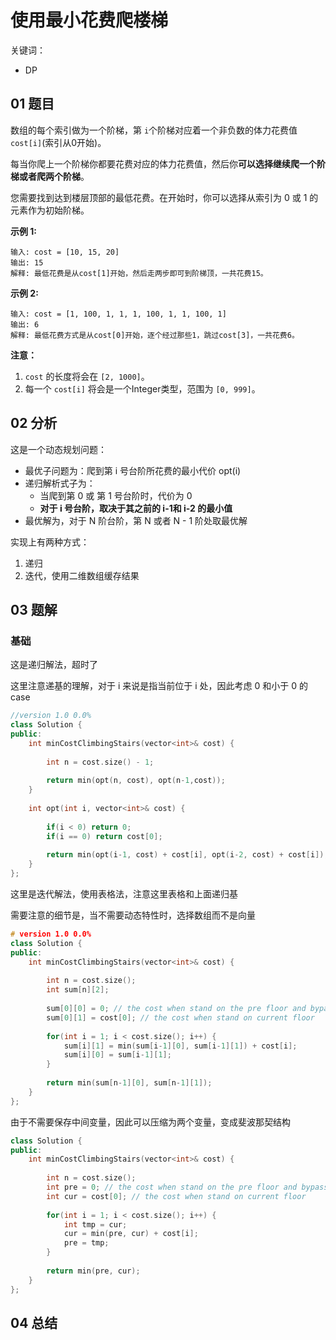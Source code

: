 # 使用最小花费爬楼梯
关键词：

- DP

## 01 题目

数组的每个索引做为一个阶梯，第 `i`个阶梯对应着一个非负数的体力花费值 `cost[i]`(索引从0开始)。

每当你爬上一个阶梯你都要花费对应的体力花费值，然后你**可以选择继续爬一个阶梯或者爬两个阶梯**。

您需要找到达到楼层顶部的最低花费。在开始时，你可以选择从索引为 0 或 1 的元素作为初始阶梯。

**示例 1:**

```
输入: cost = [10, 15, 20]
输出: 15
解释: 最低花费是从cost[1]开始，然后走两步即可到阶梯顶，一共花费15。
```

 **示例 2:**

```
输入: cost = [1, 100, 1, 1, 1, 100, 1, 1, 100, 1]
输出: 6
解释: 最低花费方式是从cost[0]开始，逐个经过那些1，跳过cost[3]，一共花费6。
```

**注意：**

1. `cost` 的长度将会在 `[2, 1000]`。
2. 每一个 `cost[i]` 将会是一个Integer类型，范围为 `[0, 999]`。

## 02 分析

这是一个动态规划问题：

- 最优子问题为：爬到第 i 号台阶所花费的最小代价 opt(i)
- 递归解析式子为：
  - 当爬到第 0 或 第 1 号台阶时，代价为 0
  - **对于 i 号台阶，取决于其之前的 i-1和 i-2 的最小值**
- 最优解为，对于 N 阶台阶，第 N 或者 N - 1 阶处取最优解



实现上有两种方式：

1. 递归
2. 迭代，使用二维数组缓存结果

## 03 题解

### 基础

这是递归解法，超时了

这里注意递基的理解，对于 i 来说是指当前位于 i 处，因此考虑 0 和小于 0 的 case

```c++
//version 1.0 0.0%
class Solution {
public:
    int minCostClimbingStairs(vector<int>& cost) {
        
        int n = cost.size() - 1;
        
        return min(opt(n, cost), opt(n-1,cost));
    }
    
    int opt(int i, vector<int>& cost) {
        
        if(i < 0) return 0;
        if(i == 0) return cost[0];
        
        return min(opt(i-1, cost) + cost[i], opt(i-2, cost) + cost[i]);
    }
};
```

这里是迭代解法，使用表格法，注意这里表格和上面递归基

需要注意的细节是，当不需要动态特性时，选择数组而不是向量

```c++
# version 1.0 0.0%
class Solution {
public:
    int minCostClimbingStairs(vector<int>& cost) {
        
        int n = cost.size();
        int sum[n][2];
        
        sum[0][0] = 0; // the cost when stand on the pre floor and bypass this floor
        sum[0][1] = cost[0]; // the cost when stand on current floor
        
        for(int i = 1; i < cost.size(); i++) {
            sum[i][1] = min(sum[i-1][0], sum[i-1][1]) + cost[i];
            sum[i][0] = sum[i-1][1];
        }
        
        return min(sum[n-1][0], sum[n-1][1]);
    }
};
```

由于不需要保存中间变量，因此可以压缩为两个变量，变成斐波那契结构

```c++
class Solution {
public:
    int minCostClimbingStairs(vector<int>& cost) {
        
        int n = cost.size();
        int pre = 0; // the cost when stand on the pre floor and bypass this floor
        int cur = cost[0]; // the cost when stand on current floor
        
        for(int i = 1; i < cost.size(); i++) {
            int tmp = cur;
            cur = min(pre, cur) + cost[i];
            pre = tmp;
        }
        
        return min(pre, cur);
    }
};
```

## 04 总结

